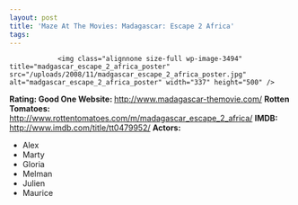 ```yaml
---
layout: post
title: 'Maze At The Movies: Madagascar: Escape 2 Africa'
tags:
---
```



                <img class="alignnone size-full wp-image-3494" title="madgascar_escape_2_africa_poster" src="/uploads/2008/11/madgascar_escape_2_africa_poster.jpg" alt="madgascar_escape_2_africa_poster" width="337" height="500" />
<p><strong>Rating: Good One
Website: </strong><a href="http://www.madagascar-themovie.com/"><a href="http://www.madagascar-themovie.com/">http://www.madagascar-themovie.com/</a></a>
<strong>Rotten Tomatoes: </strong><a href="http://www.rottentomatoes.com/m/madagascar_escape_2_africa/"><a href="http://www.rottentomatoes.com/m/madagascar_escape_2_africa/">http://www.rottentomatoes.com/m/madagascar_escape_2_africa/</a></a>
<strong>IMDB: </strong><a href="http://www.imdb.com/title/tt0479952/"><a href="http://www.imdb.com/title/tt0479952/">http://www.imdb.com/title/tt0479952/</a></a>
<strong>Actors:
</strong></p>
<ul>
    <li>Alex</li>
    <li>Marty</li>
    <li>Gloria</li>
    <li>Melman</li>
    <li>Julien</li>
    <li>Maurice</li>
</ul>
